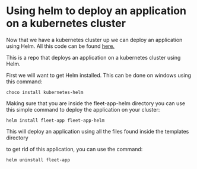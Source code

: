 <!--
layout: page
title: "Using Helm to deploy an application to a kubernetes cluster"
permalink: /https://courier-bot-coder.github.io/can.github.io/fleet-helm
-->

# Using helm to deploy an application on a kubernetes cluster

Now that we have a kubernetes cluster up we can deploy an application using Helm. All this code can be found [here.](https://github.com/courier-bot-coder/fleet-web-app.git)

This is a repo that deploys an application on a kubernetes cluster using Helm.

First we will want to get Helm installed. This can be done on windows using this command: 
```
choco install kubernetes-helm
```
Making sure that you are inside the fleet-app-helm directory you can use this simple command to deploy the application on your cluster: 
```
helm install fleet-app fleet-app-helm
```
This will deploy an application using all the files found inside the templates directory

to get rid of this application, you can use the command: 
```
helm uninstall fleet-app
```
